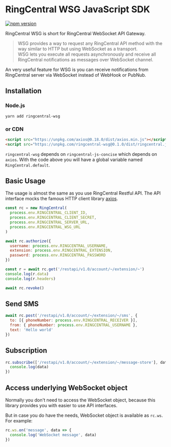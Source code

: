 # RingCentral WSG JavaScript SDK

[![npm version](https://badge.fury.io/js/ringcentral-wsg.svg)](https://badge.fury.io/js/ringcentral-wsg)

RingCentral WSG is short for RingCentral WebSocket API Gateway.

> WSG provides a way to request any RingCentral API method with the way similar to HTTP but using WebSocket as a transport.  
> WSG lets you execute all requests asynchronously and receive all RingCentral notifications as messages over WebSocket channel.

An very useful feature for WSG is you can receive notifications from RingCentral server via WebSocket instead of WebHook or PubNub.


## Installation

### Node.js

```
yarn add ringcentral-wsg
```


### or CDN

```html
<script src="https://unpkg.com/axios@0.18.0/dist/axios.min.js"></script>
<script src="https://unpkg.com/ringcentral-wsg@0.1.0/dist/ringcentral.js"></script>
```

`ringcentral-wsg` depends on `ringcentral-js-concise` which depends on `axios`. With the code above you will have a global variable named `RingCentral.default`.


## Basic Usage

The usage is almost the same as you use RingCentral Restful API. The API interface mocks the famous HTTP client library [axios](https://github.com/axios/axios).


```js
const rc = new RingCentral(
  process.env.RINGCENTRAL_CLIENT_ID,
  process.env.RINGCENTRAL_CLIENT_SECRET,
  process.env.RINGCENTRAL_SERVER_URL,
  process.env.RINGCENTRAL_WSG_URL
)

await rc.authorize({
  username: process.env.RINGCENTRAL_USERNAME,
  extension: process.env.RINGCENTRAL_EXTENSION,
  password: process.env.RINGCENTRAL_PASSWORD
})

const r = await rc.get('/restapi/v1.0/account/~/extension/~')
console.log(r.data)
console.log(r.headers)

await rc.revoke()
```


## Send SMS

```js
await rc.post('/restapi/v1.0/account/~/extension/~/sms', {
  to: [{ phoneNumber: process.env.RINGCENTRAL_RECEIVER }],
  from: { phoneNumber: process.env.RINGCENTRAL_USERNAME },
  text: 'Hello world'
})
```


## Subscription

```js
rc.subscribe(['/restapi/v1.0/account/~/extension/~/message-store'], data => {
  console.log(data)
})
```


## Access underlying WebSocket object

Normally you don't need to access the WebSocket object, because this library provides you with easier to use API interfaces.

But in case you do have the needs, WebSocket object is available as `rc.ws`. For example:

```js
rc.ws.on('message', data => {
  console.log('WebSocket message', data)
})
```
